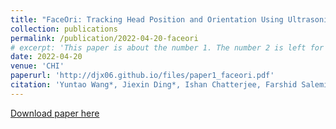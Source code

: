 ```yaml
---
title: "FaceOri: Tracking Head Position and Orientation Using Ultrasonic Ranging on Earphones"
collection: publications
permalink: /publication/2022-04-20-faceori
# excerpt: 'This paper is about the number 1. The number 2 is left for future work.'
date: 2022-04-20
venue: 'CHI'
paperurl: 'http://djx06.github.io/files/paper1_faceori.pdf'
citation: 'Yuntao Wang*, Jiexin Ding*, Ishan Chatterjee, Farshid Salemi Parizi, Yuzhou Zhuang, Yukang Yan, Shwetak Patel, and Yuanchun Shi. 2022. FaceOri: Tracking Head Position and Orientation Using Ultrasonic Ranging on Earphones. <i>In Proceedings of the 2022 CHI Conference on Human Factors in Computing Systems (CHI 22).</i>'
---
```

<!-- This paper is about the number 1. The number 2 is left for future work. -->

[Download paper here](http://djx06.github.io/files/paper1_faceori.pdf)

<!-- Recommended citation: Your Name, You. (2009). "Paper Title Number 1." <i>Journal 1</i>. 1(1). -->